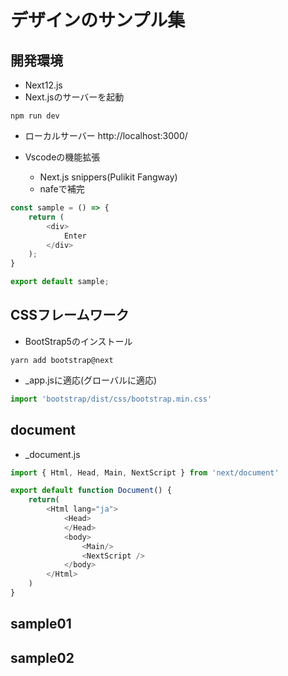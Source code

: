# デザインのサンプル集

## 開発環境
- Next12.js
- Next.jsのサーバーを起動
```
npm run dev
```
- ローカルサーバー
http://localhost:3000/

- Vscodeの機能拡張
  - Next.js snippers(Pulikit Fangway)
  - nafeで補完
```js
const sample = () => {
    return (
        <div>
            Enter
        </div>
    );
}

export default sample;
```

## CSSフレームワーク
- BootStrap5のインストール
```
yarn add bootstrap@next
```

- _app.jsに適応(グローバルに適応)
```js
import 'bootstrap/dist/css/bootstrap.min.css'
```

## document
- _document.js
```js
import { Html, Head, Main, NextScript } from 'next/document'

export default function Document() {
    return(
        <Html lang="ja">
            <Head>
            </Head>
            <body>
                <Main/>
                <NextScript />
            </body>
        </Html>
    )
}
```

## sample01

## sample02